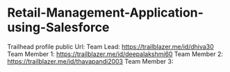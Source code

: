 # Retail-Management-Application-using-Salesforce
Trailhead profile public Url:
Team Lead: https://trailblazer.me/id/dhiva30
Team Member 1: https://trailblazer.me/id/deepalakshmi60
Team Member 2: https://trailblazer.me/id/thavapandi2003
Team Member 3: 
